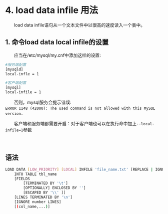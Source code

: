 # 4. load data infile 用法

　　load data infile语句从一个文本文件中以很高的速度读入一个表中。

## 1. 命令load data local infile的设置

　　应当在/etc/mysql/my.cnf中添加这样的设置:

```bash
#服务端配置
[mysqld]
local-infle = 1

#客户端配置
[mysql]
local-infile = 1
```

　　否则，mysql服务会提示错误:  
​`ERROR 1148 (42000): The used command is not allowed with this MySQL version.`​

　　客户端和服务端都需要开启：对于客户端也可以在执行命中加上`--local-infile=1`​ 参数

　　‍

## 语法

```bash
LOAD DATA [LOW_PRIORITY] [LOCAL] INFILE 'file_name.txt' [REPLACE | IGNORE]
    INTO TABLE tbl_name
    [FIELDS
        [TERMINATED BY '\t']
        [OPTIONALLY] ENCLOSED BY '']
        [ESCAPED BY '\\' ]]
    [LINES TERMINATED BY '\n']
    [IGNORE number LINES]
    [(col_name,...)]
```

　　‍
